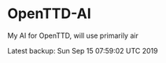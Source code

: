 # OpenTTD-AI
My AI for OpenTTD, will use primarily air

Latest backup: Sun Sep 15 07:59:02 UTC 2019
